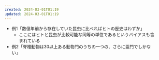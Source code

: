 ```yaml
---
created: 2024-03-01T01:19
updated: 2024-03-01T01:19
---
```



- 例1「数億年前から存在していた昆虫に比べればヒトの歴史はわずか」
    - ここにはヒトと昆虫が比較可能な同等の単位であるというバイアスも含まれている
- 例2「脊椎動物は30以上ある動物門のうちの一つの、さらに亜門でしかない」